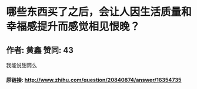 # 哪些东西买了之后，会让人因生活质量和幸福感提升而感觉相见恨晚？
## 作者: 黄鑫  赞同: 43
我能说甜筒么

#### 原链接: http://www.zhihu.com/question/20840874/answer/16354735